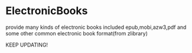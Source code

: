 # ElectronicBooks
provide many kinds of electronic books included epub,mobi,azw3,pdf and some other common electronic book format(from zlibrary)


KEEP UPDATING!
